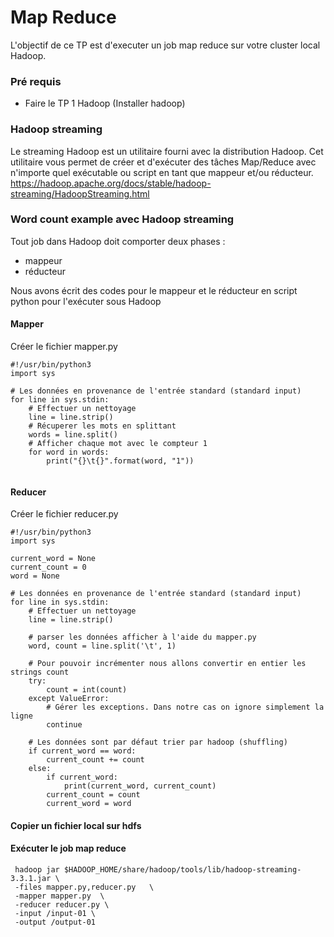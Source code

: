 
# Map Reduce

L'objectif de ce TP est d'executer un job map reduce sur votre cluster local Hadoop.

### Pré requis

* Faire le TP 1 Hadoop (Installer hadoop)

### Hadoop streaming

Le streaming Hadoop est un utilitaire fourni avec la distribution Hadoop. Cet utilitaire vous permet de créer et d'exécuter des tâches Map/Reduce avec n'importe quel exécutable ou script en tant que mappeur et/ou réducteur.   
https://hadoop.apache.org/docs/stable/hadoop-streaming/HadoopStreaming.html    

### Word count example avec Hadoop streaming

Tout job dans Hadoop doit comporter deux phases :
*  mappeur 
*  réducteur   

Nous avons écrit des codes pour le mappeur et le réducteur en script python pour l'exécuter sous Hadoop

#### Mapper
Créer le fichier mapper.py
```
#!/usr/bin/python3
import sys

# Les données en provenance de l'entrée standard (standard input)
for line in sys.stdin:
    # Effectuer un nettoyage 
    line = line.strip()
    # Récuperer les mots en splittant
    words = line.split()
    # Afficher chaque mot avec le compteur 1
    for word in words:
        print("{}\t{}".format(word, "1"))
                                          
```


#### Reducer
Créer le fichier reducer.py
```
#!/usr/bin/python3
import sys

current_word = None
current_count = 0
word = None

# Les données en provenance de l'entrée standard (standard input)
for line in sys.stdin:
    # Effectuer un nettoyage 
    line = line.strip()

    # parser les données afficher à l'aide du mapper.py
    word, count = line.split('\t', 1)

    # Pour pouvoir incrémenter nous allons convertir en entier les strings count
    try:
        count = int(count)
    except ValueError:
        # Gérer les exceptions. Dans notre cas on ignore simplement la ligne
        continue

    # Les données sont par défaut trier par hadoop (shuffling)
    if current_word == word:
        current_count += count
    else:
        if current_word:
            print(current_word, current_count)
        current_count = count
        current_word = word
```


#### Copier un fichier local sur hdfs



#### Exécuter le job map reduce
```
 hadoop jar $HADOOP_HOME/share/hadoop/tools/lib/hadoop-streaming-3.3.1.jar \
 -files mapper.py,reducer.py   \
 -mapper mapper.py  \
 -reducer reducer.py \
 -input /input-01 \
 -output /output-01
```


